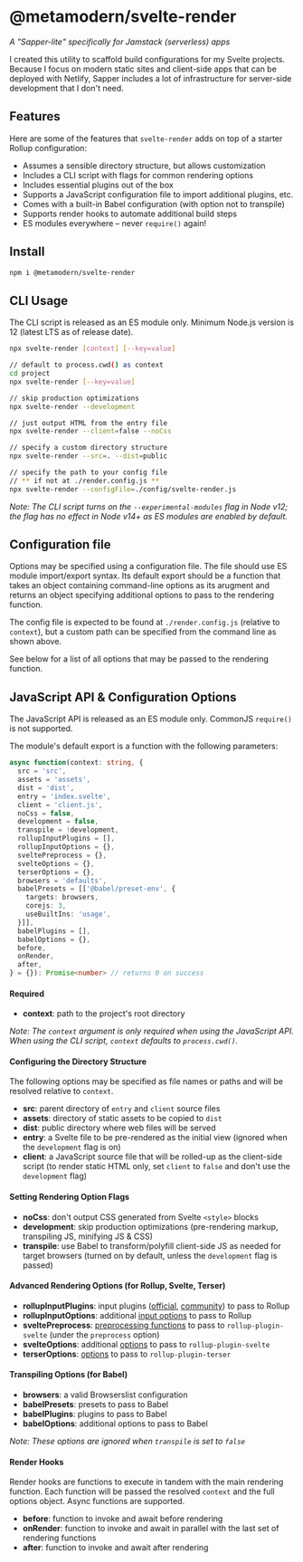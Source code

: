 # @metamodern/svelte-render

*A "Sapper-lite" specifically for Jamstack (serverless) apps*

I created this utility to scaffold build configurations for my Svelte projects. Because I focus on modern static sites and client-side apps that can be deployed with Netlify, Sapper includes a lot of infrastructure for server-side development that I don't need.

## Features

Here are some of the features that `svelte-render` adds on top of a starter Rollup configuration:
- Assumes a sensible directory structure, but allows customization 
- Includes a CLI script with flags for common rendering options
- Includes essential plugins out of the box
- Supports a JavaScript configuration file to import additional plugins, etc.
- Comes with a built-in Babel configuration (with option not to transpile)
- Supports render hooks to automate additional build steps
- ES modules everywhere – never `require()` again!


## Install

```sh
npm i @metamodern/svelte-render

```

## CLI Usage

The CLI script is released as an ES module only. Minimum Node.js version is 12 (latest LTS as of release date). 

```sh
npx svelte-render [context] [--key=value]

// default to process.cwd() as context
cd project
npx svelte-render [--key=value]

// skip production optimizations
npx svelte-render --development

// just output HTML from the entry file
npx svelte-render --client=false --noCss

// specify a custom directory structure
npx svelte-render --src=. --dist=public

// specify the path to your config file
// ** if not at ./render.config.js **
npx svelte-render --configFile=./config/svelte-render.js

```

*Note: The CLI script turns on the `--experimental-modules` flag in Node v12; the flag has no effect in Node v14+ as ES modules are enabled by default.*


## Configuration file

Options may be specified using a configuration file. The file should use ES module import/export syntax. Its default export should be a function that takes an object containing command-line options as its arugment and returns an object specifying additional options to pass to the rendering function.

The config file is expected to be found at `./render.config.js` (relative to `context`), but a custom path can be specified from the command line as shown above.

See below for a list of all options that may be passed to the rendering function.


## JavaScript API & Configuration Options

The JavaScript API is released as an ES module only. CommonJS `require()` is not supported.

The module's default export is a function with the following parameters:

```ts
async function(context: string, {
  src = 'src',
  assets = 'assets',
  dist = 'dist',
  entry = 'index.svelte',
  client = 'client.js',
  noCss = false,
  development = false,
  transpile = !development,
  rollupInputPlugins = [],
  rollupInputOptions = {},
  sveltePreprocess = {},
  svelteOptions = {},
  terserOptions = {},
  browsers = 'defaults',
  babelPresets = [['@babel/preset-env', {
    targets: browsers,
    corejs: 3,
    useBuiltIns: 'usage',
  }]],
  babelPlugins = [],
  babelOptions = {},
  before,
  onRender,
  after,
} = {}): Promise<number> // returns 0 on success

```

#### Required

- __context__: path to the project's root directory

*Note: The `context` argument is only required when using the JavaScript API. When using the CLI script, `context` defaults to `process.cwd()`.*

#### Configuring the Directory Structure

The following options may be specified as file names or paths and will be resolved relative to `context`.

- __src__: parent directory of `entry` and `client` source files
- __assets__: directory of static assets to be copied to `dist`
- __dist__: public directory where web files will be served
- __entry__: a Svelte file to be pre-rendered as the initial view (ignored when the `development` flag is on)
- __client__: a JavaScript source file that will be rolled-up as the client-side script (to render static HTML only, set `client` to `false` and don't use the `development` flag)

#### Setting Rendering Option Flags

- __noCss__: don't output CSS generated from Svelte `<style>` blocks
- __development__: skip production optimizations (pre-rendering markup, transpiling JS, minifying JS & CSS)
- __transpile__: use Babel to transform/polyfill client-side JS as needed for target browsers (turned on by default, unless the `development` flag is passed)

#### Advanced Rendering Options (for Rollup, Svelte, Terser)

- __rollupInputPlugins__: input plugins ([official](https://github.com/rollup/plugins), [community](https://github.com/rollup/awesome)) to pass to Rollup
- __rollupInputOptions__: additional [input options](http://rollupjs.org/guide/en/#inputoptions-object) to pass to Rollup
- __sveltePreprocess__: [preprocessing functions](https://svelte.dev/docs#svelte_preprocess) to pass to `rollup-plugin-svelte` (under the `preprocess` option)
- __svelteOptions__: additional [options](https://github.com/sveltejs/rollup-plugin-svelte#usage) to pass to `rollup-plugin-svelte`
- __terserOptions__: [options](https://github.com/terser/terser#minify-options) to pass to `rollup-plugin-terser`

#### Transpiling Options (for Babel)

- __browsers__: a valid Browserslist configuration
- __babelPresets__: presets to pass to Babel
- __babelPlugins__: plugins to pass to Babel
- __babelOptions__: additional options to pass to Babel

*Note: These options are ignored when `transpile` is set to `false`*

#### Render Hooks

Render hooks are functions to execute in tandem with the main rendering function. Each function will be passed the resolved `context` and the full options object. Async functions are supported.

- __before__: function to invoke and await before rendering
- __onRender__: function to invoke and await in parallel with the last set of rendering functions
- __after__: function to invoke and await after rendering
